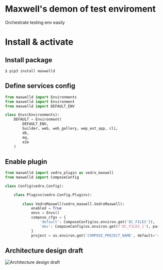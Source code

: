 # Maxwell's demon of test enviroment

Orchestrate testing env easily

# Install & activate
## Install package
```shell
$ pip3 install maxwelld
```

## Define services config
```python
from maxwelld import Environments
from maxwelld import Environment
from maxwelld import DEFAULT_ENV

class Envs(Environments):
    DEFAULT = Environment(
        DEFAULT_ENV,
        builder, web, web_gallery, wep_ext_app, cli,
        db,
        mq,
        e2e
    )
```

## Enable plugin
```python
from maxwelld import vedro_plugin as vedro_maxwell
from maxwelld import ComposeConfig

class Config(vedro.Config):

    class Plugins(vedro.Config.Plugins):
        
        class VedroMaxwell(vedro_maxwell.VedroMaxwell):
            enabled = True
            envs = Envs()
            compose_cfgs = {
                'default': ComposeConfig(os.environ.get('DC_FILES')),
                'dev': ComposeConfig(os.environ.get(f'DC_FILES_1'), parallel_env_limit=1),
            }
            project = os.environ.get('COMPOSE_PROJECT_NAME', default='some_project')
```

## Architecture design draft
![Architecture design draft](http://www.plantuml.com/plantuml/proxy?cache=no&src=https://raw.githubusercontent.com/ko10ok/maxwelld/server_split_prototype/ARCH.puml)
